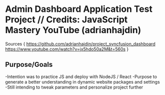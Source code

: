 # Admin Dashboard Application Test Project // Credits: JavaScript Mastery YouTube (adrianhajdin)

Sources {
  https://github.com/adrianhajdin/project_syncfusion_dashboard
  https://www.youtube.com/watch?v=jx5hdo50a2M&t=560s
}

## Purpose/Goals

-Intention was to practice JS and deploy with NodeJS / React
-Purpose to generate a better understanding in dynamic website packages and settings
-Still intending to tweak parameters and personalize project further
